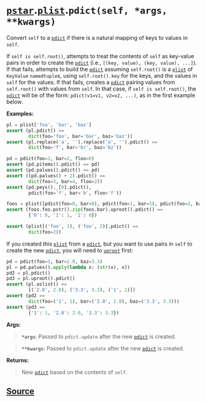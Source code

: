 # [`pstar`](./pstar.md).[`plist`](./pstar_plist.md).`pdict(self, *args, **kwargs)`

Convert `self` to a [`pdict`](./pstar_pdict.md) if there is a natural mapping of keys to values in `self`.

If `self is self.root()`, attempts to treat the contents of `self` as key-value pairs in order
to create the [`pdict`](./pstar_pdict.md) (i.e., `[(key, value), (key, value), ...]`). If that fails, attempts to build
the [`pdict`](./pstar_pdict.md) assuming `self.root()` is a [`plist`](./pstar_plist.md) of `KeyValue` `namedtuple`s, using `self.root().key`
for the keys, and the values in `self` for the values. If that fails, creates a [`pdict`](./pstar_pdict.md) pairing
values from `self.root()` with values from `self`. In that case, if `self is self.root()`, the
[`pdict`](./pstar_pdict.md) will be of the form: `pdict(v1=v1, v2=v2, ...)`, as in the first example below.

**Examples:**
```python
pl = plist['foo', 'bar', 'baz']
assert (pl.pdict() ==
        dict(foo='foo', bar='bar', baz='baz'))
assert (pl.replace('a', '').replace('o', '').pdict() ==
        dict(foo='f', bar='br', baz='bz'))

pd = pdict(foo=1, bar=2, floo=0)
assert (pd.pitems().pdict() == pd)
assert (pd.palues().pdict() == pd)
assert ((pd.palues() + 2).pdict() ==
        dict(foo=3, bar=4, floo=2))
assert (pd.peys()._[0].pdict(),
        pdict(foo='f', bar='b', floo='f'))

foos = plist([pdict(foo=0, bar=0), pdict(foo=1, bar=1), pdict(foo=2, bar=0)])
assert (foos.foo.pstr().zip(foos.bar).uproot().pdict() ==
        {'0': 0, '1': 1, '2': 0})

assert (plist[('foo', 1), ('foo', 2)].pdict() ==
        dict(foo=2))
```

If you created this [`plist`](./pstar_plist.md) from a [`pdict`](./pstar_pdict.md), but you want to use pairs in `self` to create the
new [`pdict`](./pstar_pdict.md), you will need to [`uproot`](./pstar_plist_uproot.md) first:
```python
pd = pdict(foo=1, bar=2.0, baz=3.3)
pl = pd.palues().apply(lambda x: (str(x), x))
pd2 = pl.pdict()
pd3 = pl.uproot().pdict()
assert (pl.aslist() ==
        [('2.0', 2.0), ('3.3', 3.3), ('1', 1)])
assert (pd2 ==
        dict(foo=('1', 1), bar=('2.0', 2.0), baz=('3.3', 3.3)))
assert (pd3 ==
        {'1': 1, '2.0': 2.0, '3.3': 3.3})
```

**Args:**

>    **`*args`**: Passed to `pdict.update` after the new [`pdict`](./pstar_pdict.md) is created.

>    **`**kwargs`**: Passed to `pdict.update` after the new [`pdict`](./pstar_pdict.md) is created.

**Returns:**

>    New [`pdict`](./pstar_pdict.md) based on the contents of `self`.



## [Source](../pstar/pstar.py#L3538-L3605)